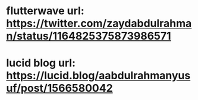 # flutterwave url: https://twitter.com/zaydabdulrahman/status/1164825375873986571
# lucid blog url: https://lucid.blog/aabdulrahmanyusuf/post/1566580042

